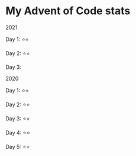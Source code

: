 # My Advent of Code stats

2021

Day 1: ⭐⭐ 

Day 2: ⭐⭐

Day 3:



2020

Day 1: ⭐⭐

Day 2: ⭐⭐

Day 3: ⭐⭐

Day 4: ⭐⭐

Day 5: ⭐⭐
